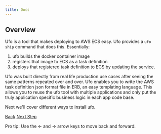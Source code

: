 ```yaml
---
title: Docs
---
```


## Overview

Ufo is a tool that makes deploying to AWS ECS easy. Ufo provides a `ufo ship` command that does this. Essentially:

1. ufo builds the docker container image
2. registers that image to ECS as a task definition
3. deploys that registered task definition to ECS by updating the service.

Ufo was built directly from real life production use cases after seeing the same patterns repeated over and over. Ufo enables you to write the AWS task definition json format file in ERB, an easy templating language.  This allows you to reuse the ufo tool with multiple applications and only put the truly application specific business logic in each app code base.

Next we'll cover different ways to install ufo.

<a id="prev" class="btn btn-basic" href="{% link _docs/tutorial-ufo-ships.md %}">Back</a>
<a id="next" class="btn btn-primary" href="{% link _docs/structure.md %}">Next Step</a>
<p class="keyboard-tip">Pro tip: Use the <- and -> arrow keys to move back and forward.</p>

